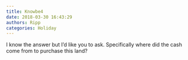 ```yaml
---
title: Knowbe4
date: 2018-03-30 16:43:29
authors: Ripp
categories: Holiday
---
```


 I know the answer but I’d like you to ask. Specifically where did the cash come from to purchase this land?